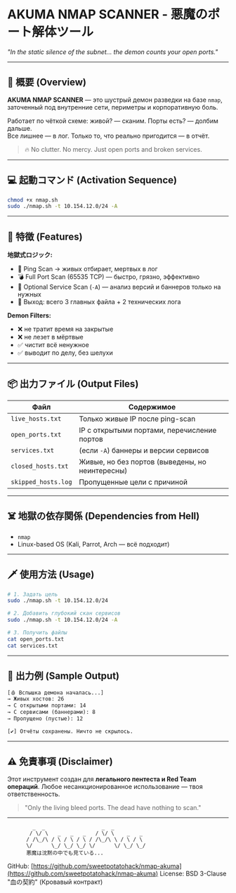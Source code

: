 # AKUMA NMAP SCANNER - 悪魔のポート解体ツール

_"In the static silence of the subnet... the demon counts your open ports."_

---

## 🚀 概要 (Overview)

**AKUMA NMAP SCANNER** — это шустрый демон разведки на базе `nmap`, заточенный под внутренние сети, периметры и корпоративную боль.

Работает по чёткой схеме: живой? — сканим. Порты есть? — долбим дальше.  
Все лишнее — в лог. Только то, что реально пригодится — в отчёт.

> 🔥 No clutter. No mercy. Just open ports and broken services.

---

## 💻 起動コマンド (Activation Sequence)

```bash
chmod +x nmap.sh
sudo ./nmap.sh -t 10.154.12.0/24 -A
````

---

## 🔪 特徴 (Features)

**地獄式ロジック:**

* 🎯 Ping Scan → живых отбирает, мертвых в лог
* 💣 Full Port Scan (65535 TCP) — быстро, грязно, эффективно
* 🧠 Optional Service Scan (`-A`) — анализ версий и баннеров только на нужных
* 🧾 Выход: всего 3 главных файла + 2 технических лога

**Demon Filters:**

* ❌ не тратит время на закрытые
* ❌ не лезет в мёртвые
* ✅ чистит всё ненужное
* ✅ выводит по делу, без шелухи

---

## 📦 出力ファイル (Output Files)

| Файл                | Содержимое                                      |
| ------------------- | ----------------------------------------------- |
| `live_hosts.txt`    | Только живые IP после ping-scan                 |
| `open_ports.txt`    | IP с открытыми портами, перечисление портов     |
| `services.txt`      | (если `-A`) баннеры и версии сервисов           |
| `closed_hosts.txt`  | Живые, но без портов (выведены, но неинтересны) |
| `skipped_hosts.log` | Пропущенные цели с причиной                     |

---

## ☠️ 地獄の依存関係 (Dependencies from Hell)

* `nmap`
* Linux-based OS (Kali, Parrot, Arch — всё подходит)

---

## 🗡️ 使用方法 (Usage)

```bash
# 1. Задать цель
sudo ./nmap.sh -t 10.154.12.0/24

# 2. Добавить глубокий скан сервисов
sudo ./nmap.sh -t 10.154.12.0/24 -A

# 3. Получить файлы
cat open_ports.txt
cat services.txt
```

---

## 🌌 出力例 (Sample Output)

```txt
[🩸 Вспышка демона началась...]
→ Живых хостов: 26
→ С открытыми портами: 14
→ С сервисами (баннерами): 8
→ Пропущено (пустые): 12

[✔] Отчёты сохранены. Ничто не скрылось.
```

---

## ⚠️ 免責事項 (Disclaimer)

Этот инструмент создан для **легального пентеста и Red Team операций**.
Любое несанкционированное использование — твоя ответственность.

> "Only the living bleed ports. The dead have nothing to scan."

---

```
        _  _                  _  _            
       / \/ \   _   _   _   / \/ \    _   _  
      / /\_/\ / \ / \ / \ / /\_/\ \ / \ / \ 
      \/      \_/ \_/ \_/ \/      \/ \_/ \_/ 
      悪魔は沈黙の中でも見ている...
```

GitHub: [https://github.com/sweetpotatohack/nmap-akuma](https://github.com/sweetpotatohack/nmap-akuma)
License: BSD 3-Clause "血の契約" (Кровавый контракт)

```
